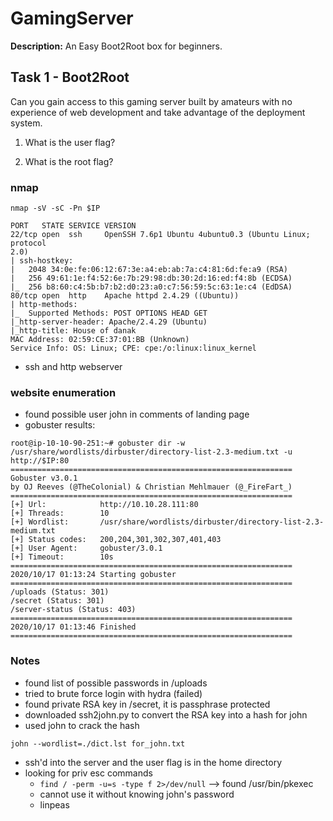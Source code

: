 # GamingServer
**Description:** An Easy Boot2Root box for beginners.

## Task 1 - Boot2Root
Can you gain access to this gaming server built by amateurs with no experience
of web development and take advantage of the deployment system.


1. What is the user flag?


2. What is the root flag?


### nmap
```
nmap -sV -sC -Pn $IP

PORT   STATE SERVICE VERSION
22/tcp open  ssh     OpenSSH 7.6p1 Ubuntu 4ubuntu0.3 (Ubuntu Linux; protocol
2.0)
| ssh-hostkey:
|   2048 34:0e:fe:06:12:67:3e:a4:eb:ab:7a:c4:81:6d:fe:a9 (RSA)
|   256 49:61:1e:f4:52:6e:7b:29:98:db:30:2d:16:ed:f4:8b (ECDSA)
|_  256 b8:60:c4:5b:b7:b2:d0:23:a0:c7:56:59:5c:63:1e:c4 (EdDSA)
80/tcp open  http    Apache httpd 2.4.29 ((Ubuntu))
| http-methods:
|_  Supported Methods: POST OPTIONS HEAD GET
|_http-server-header: Apache/2.4.29 (Ubuntu)
|_http-title: House of danak
MAC Address: 02:59:CE:37:01:BB (Unknown)
Service Info: OS: Linux; CPE: cpe:/o:linux:linux_kernel
```

* ssh and http webserver

### website enumeration
* found possible user john in comments of landing page
* gobuster results:
```
root@ip-10-10-90-251:~# gobuster dir -w
/usr/share/wordlists/dirbuster/directory-list-2.3-medium.txt -u http://$IP:80
===============================================================
Gobuster v3.0.1
by OJ Reeves (@TheColonial) & Christian Mehlmauer (@_FireFart_)
===============================================================
[+] Url:            http://10.10.28.111:80
[+] Threads:        10
[+] Wordlist:       /usr/share/wordlists/dirbuster/directory-list-2.3-medium.txt
[+] Status codes:   200,204,301,302,307,401,403
[+] User Agent:     gobuster/3.0.1
[+] Timeout:        10s
===============================================================
2020/10/17 01:13:24 Starting gobuster
===============================================================
/uploads (Status: 301)
/secret (Status: 301)
/server-status (Status: 403)
===============================================================
2020/10/17 01:13:46 Finished
===============================================================
```

### Notes
* found list of possible passwords in /uploads
* tried to brute force login with hydra (failed)
* found private RSA key in /secret, it is passphrase protected
* downloaded ssh2john.py to convert the RSA key into a hash for john
* used john to crack the hash
```
john --wordlist=./dict.lst for_john.txt
```
* ssh'd into the server and the user flag is in the home directory
* looking for priv esc commands
    * ```find / -perm -u=s -type f 2>/dev/null``` --> found /usr/bin/pkexec
	* cannot use it without knowing john's password
    * linpeas


